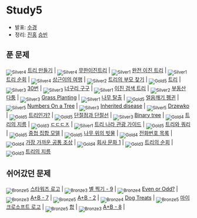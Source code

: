 <!-- tier 리스트 S -->
[Unrated]: https://user-images.githubusercontent.com/33937365/126247607-85783912-c11a-4d50-ac36-8cc7dcb75cd2.png
[Bronze5]: https://user-images.githubusercontent.com/33937365/126247611-e362d727-17a4-4737-a232-5827e185ab7c.png
[Bronze4]: https://user-images.githubusercontent.com/33937365/126247612-89cbc675-e1d4-43a2-950b-1cb014dca697.png
[Bronze3]: https://user-images.githubusercontent.com/33937365/126247613-b8408610-7bc4-40f8-804f-a30a45ddbb68.png
[Bronze2]: https://user-images.githubusercontent.com/33937365/126247614-d85dc6ff-a520-4c00-82bd-eb593b156bd8.png
[Bronze1]: https://user-images.githubusercontent.com/33937365/126247616-04b2ab30-9891-4b7b-8cb4-38e99b97e834.png
[Silver5]: https://user-images.githubusercontent.com/33937365/126247618-38c5c905-672b-4d75-808e-8a7d45ea577d.png
[Silver4]: https://user-images.githubusercontent.com/33937365/126247620-ba2d1b96-b0aa-4b88-80c5-71569c69bbc3.png
[Silver3]: https://user-images.githubusercontent.com/33937365/126247621-1b55b7f4-3a79-4348-8a63-f00c1813853e.png
[Silver2]: https://user-images.githubusercontent.com/33937365/126247622-a83b30a9-6618-4593-b775-6f6730afd3f6.png
[Silver1]: https://user-images.githubusercontent.com/33937365/126247625-8d82f8ab-6f95-4ef8-a243-be31f548596e.png
[Gold5]: https://user-images.githubusercontent.com/33937365/126247627-2979d4d5-915a-4c4e-adb7-c171f9bafe28.png
[Gold4]: https://user-images.githubusercontent.com/33937365/126247629-b24e1e24-4579-450f-bc3c-f166361091dd.png
[Gold3]: https://user-images.githubusercontent.com/33937365/126247630-80fb15af-debc-451d-a937-6c9c6bfa693b.png
[Gold2]: https://user-images.githubusercontent.com/33937365/126247633-7112f6a6-57da-4d1d-953f-5414ba8ffc3d.png
[Gold1]: https://user-images.githubusercontent.com/33937365/126247635-42bd3af9-e129-4379-b44a-22d75de3def6.png
[Platinum5]: https://user-images.githubusercontent.com/33937365/126247636-763e3bc4-43a9-4724-8ce1-c2288aecb636.png
[Platinum4]: https://user-images.githubusercontent.com/33937365/126247637-af30d243-2771-4966-b0bb-0901b9fd4989.png
[Platinum3]: https://user-images.githubusercontent.com/33937365/126247640-cfd654db-86d8-42a9-8d1b-0f3494758330.png
[Platinum2]: https://user-images.githubusercontent.com/33937365/126247641-3e60e9a6-5116-4005-a87d-bfb59969c87a.png
[Platinum1]: https://user-images.githubusercontent.com/33937365/126247643-23bba5ac-52c4-442a-a88a-2eb8998f6446.png
[Diamond5]: https://user-images.githubusercontent.com/33937365/126247645-870445bf-25d9-45ce-9c07-a25949ffad21.png
[Diamond4]: https://user-images.githubusercontent.com/33937365/126247646-b2d7e328-c205-448d-a5bf-c6294c07edaa.png
[Diamond3]: https://user-images.githubusercontent.com/33937365/126247647-db568f94-882f-410c-bd1b-63d49c87623c.png
[Diamond2]: https://user-images.githubusercontent.com/33937365/126247648-52f92f07-0fb9-4b1d-a344-6e9b81d81044.png
[Diamond1]: https://user-images.githubusercontent.com/33937365/126247649-4d068f63-f5e1-40df-910e-dceeb2b7de99.png
[Ruby5]: https://user-images.githubusercontent.com/33937365/126247652-94013ea7-9a96-4068-b922-01535c85801d.png
[Ruby4]: https://user-images.githubusercontent.com/33937365/126247655-a10f7077-6341-416e-938c-b500b7022aca.png
[Ruby3]: https://user-images.githubusercontent.com/33937365/126247656-d0e16a36-5080-4585-a465-4e4f5302beef.png
[Ruby2]: https://user-images.githubusercontent.com/33937365/126247659-1d249660-02a2-4a95-966f-074f99df70fe.png
[Ruby1]: https://user-images.githubusercontent.com/33937365/126247660-8e0d236d-eaef-42b3-8983-28f9e6c94ff9.png
<!-- tier 리스트 E -->

# Study5
- 발표: [수경](reference/hsk.pdf)
- 정리: [진홍](reference/kjh.pdf) [승빈](reference/wsb.pdf)

## 푼 문제
<sub>![Silver4]</sub> [트리 만들기](https://www.acmicpc.net/problem/14244) |
<sub>![Silver4]</sub> [무한이진트리](https://www.acmicpc.net/problem/2078) |
<sub>![Silver1]</sub> [완전 이진 트리](https://www.acmicpc.net/problem/9934) |
<sub>![Silver1]</sub> [트리 순회](https://www.acmicpc.net/problem/1991) |
<sub>![Silver4]</sub> [상근이의 여행](https://www.acmicpc.net/problem/9372) |
<sub>![Silver2]</sub> [트리의 부모 찾기](https://www.acmicpc.net/problem/11725) |
<sub>![Gold5]</sub> [트리](https://www.acmicpc.net/problem/1068) |
<sub>![Silver3]</sub> [30번](https://www.acmicpc.net/problem/13116) |
<sub>![Silver3]</sub> [너구리 구구](https://www.acmicpc.net/problem/18126) |
<sub>![Silver1]</sub> [이진 검색 트리](https://www.acmicpc.net/problem/5639) |
<sub>![Silver2]</sub> [부동산 다툼](https://www.acmicpc.net/problem/20364) |
<sub>![Silver3]</sub> [Grass Planting](https://www.acmicpc.net/problem/17024) |
<sub>![Silver1]</sub> [나무 탈출](https://www.acmicpc.net/problem/15900) |
<sub>![Gold5]</sub> [얼음깨기 펭귄](https://www.acmicpc.net/problem/21738) |
<sub>![Silver5]</sub> [Numbers On a Tree](https://www.acmicpc.net/problem/11203) |
<sub>![Silver3]</sub> [Inherited disease](https://www.acmicpc.net/problem/10897) |
<sub>![Silver5]</sub> [Drzewko](https://www.acmicpc.net/problem/8680) |
<sub>![Gold5]</sub> [트리인가?](https://www.acmicpc.net/problem/6416) |
<sub>![Gold5]</sub> [단절점과 단절선](https://www.acmicpc.net/problem/14675) |
<sub>![Silver3]</sub> [Binary tree](https://www.acmicpc.net/problem/13237) |
<sub>![Gold4]</sub> [트리의 지름](https://www.acmicpc.net/problem/1967) |
<sub>![Gold3]</sub> [ㄷㄷㄷㅈ](https://www.acmicpc.net/problem/19535) |
<sub>![Silver1]</sub> [트리 나라 관광 가이드](https://www.acmicpc.net/problem/15805) |
<sub>![Gold5]</sub> [트리와 쿼리](https://www.acmicpc.net/problem/15681) |
<sub>![Gold5]</sub> [중첩 집합 모델](https://www.acmicpc.net/problem/19641) |
<sub>![Gold5]</sub> [나무 위의 빗물](https://www.acmicpc.net/problem/17073) |
<sub>![Gold4]</sub> [전화번호 목록](https://www.acmicpc.net/problem/5052) |
<sub>![Gold4]</sub> [가장 가까운 공통 조상](https://www.acmicpc.net/problem/3584) |
<sub>![Gold4]</sub> [회사 문화 1](https://www.acmicpc.net/problem/14267) |
<sub>![Gold3]</sub> [트리의 순회](https://www.acmicpc.net/problem/2263) |
<sub>![Gold3]</sub> [트리의 지름](https://www.acmicpc.net/problem/1167)

## 쉬어갔던 문제
<sub>![Bronze5]</sub> [스타워즈 로고](https://www.acmicpc.net/problem/9653) |
<sub>![Bronze3]</sub> [별 찍기 - 9](https://www.acmicpc.net/problem/2446) |
<sub>![Bronze4]</sub> [Even or Odd?](https://www.acmicpc.net/problem/18005) |
<sub>![Bronze3]</sub> [A+B - 7](https://www.acmicpc.net/problem/11021) |
<sub>![Bronze5]</sub> [A+B - 2](https://www.acmicpc.net/problem/2558) |
<sub>![Bronze4]</sub> [Dog Treats](https://www.acmicpc.net/problem/19602) |
<sub>![Bronze5]</sub> [마이크로소프트 로고](https://www.acmicpc.net/problem/5338) |
<sub>![Bronze5]</sub> [합](https://www.acmicpc.net/problem/8393) |
<sub>![Bronze3]</sub> [A+B - 8](https://www.acmicpc.net/problem/11022) |
